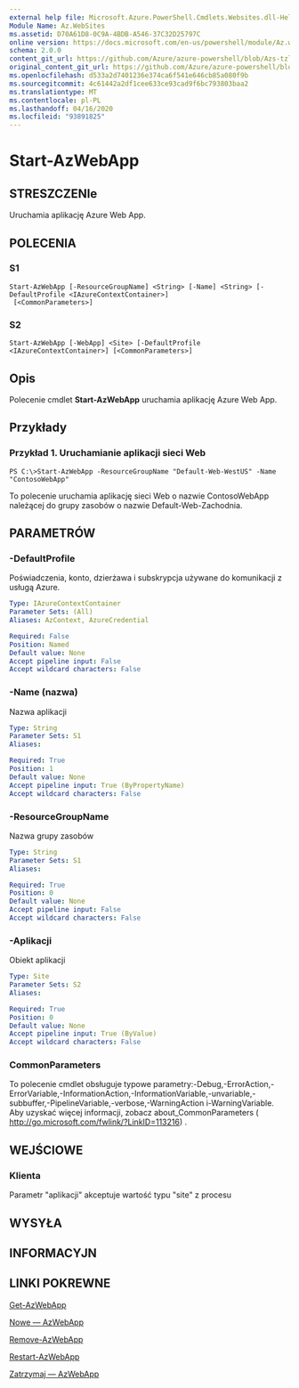 ```yaml
---
external help file: Microsoft.Azure.PowerShell.Cmdlets.Websites.dll-Help.xml
Module Name: Az.WebSites
ms.assetid: D70A61D8-0C9A-4BDB-A546-37C32D25797C
online version: https://docs.microsoft.com/en-us/powershell/module/Az.websites/start-Azwebapp
schema: 2.0.0
content_git_url: https://github.com/Azure/azure-powershell/blob/Azs-tzl/src/Websites/Websites/help/Start-AzWebApp.md
original_content_git_url: https://github.com/Azure/azure-powershell/blob/Azs-tzl/src/Websites/Websites/help/Start-AzWebApp.md
ms.openlocfilehash: d533a2d7401236e374ca6f541e646cb85a080f9b
ms.sourcegitcommit: 4c61442a2df1cee633ce93cad9f6bc793803baa2
ms.translationtype: MT
ms.contentlocale: pl-PL
ms.lasthandoff: 04/16/2020
ms.locfileid: "93891825"
---
```

# Start-AzWebApp

## STRESZCZENIe
Uruchamia aplikację Azure Web App.

## POLECENIA

### S1
```
Start-AzWebApp [-ResourceGroupName] <String> [-Name] <String> [-DefaultProfile <IAzureContextContainer>]
 [<CommonParameters>]
```

### S2
```
Start-AzWebApp [-WebApp] <Site> [-DefaultProfile <IAzureContextContainer>] [<CommonParameters>]
```

## Opis
Polecenie cmdlet **Start-AzWebApp** uruchamia aplikację Azure Web App.

## Przykłady

### Przykład 1. Uruchamianie aplikacji sieci Web
```
PS C:\>Start-AzWebApp -ResourceGroupName "Default-Web-WestUS" -Name "ContosoWebApp"
```

To polecenie uruchamia aplikację sieci Web o nazwie ContosoWebApp należącej do grupy zasobów o nazwie Default-Web-Zachodnia.

## PARAMETRÓW

### -DefaultProfile
Poświadczenia, konto, dzierżawa i subskrypcja używane do komunikacji z usługą Azure.

```yaml
Type: IAzureContextContainer
Parameter Sets: (All)
Aliases: AzContext, AzureCredential

Required: False
Position: Named
Default value: None
Accept pipeline input: False
Accept wildcard characters: False
```

### -Name (nazwa)
Nazwa aplikacji

```yaml
Type: String
Parameter Sets: S1
Aliases: 

Required: True
Position: 1
Default value: None
Accept pipeline input: True (ByPropertyName)
Accept wildcard characters: False
```

### -ResourceGroupName
Nazwa grupy zasobów

```yaml
Type: String
Parameter Sets: S1
Aliases: 

Required: True
Position: 0
Default value: None
Accept pipeline input: False
Accept wildcard characters: False
```

### -Aplikacji
Obiekt aplikacji

```yaml
Type: Site
Parameter Sets: S2
Aliases: 

Required: True
Position: 0
Default value: None
Accept pipeline input: True (ByValue)
Accept wildcard characters: False
```

### CommonParameters
To polecenie cmdlet obsługuje typowe parametry:-Debug,-ErrorAction,-ErrorVariable,-InformationAction,-InformationVariable,-unvariable,-subbuffer,-PipelineVariable,-verbose,-WarningAction i-WarningVariable. Aby uzyskać więcej informacji, zobacz about_CommonParameters ( http://go.microsoft.com/fwlink/?LinkID=113216) .

## WEJŚCIOWE

### Klienta
Parametr "aplikacji" akceptuje wartość typu "site" z procesu

## WYSYŁA

## INFORMACYJN

## LINKI POKREWNE

[Get-AzWebApp](./Get-AzWebApp.md)

[Nowe — AzWebApp](./New-AzWebApp.md)

[Remove-AzWebApp](./Remove-AzWebApp.md)

[Restart-AzWebApp](./Restart-AzWebApp.md)

[Zatrzymaj — AzWebApp](./Stop-AzWebApp.md)


